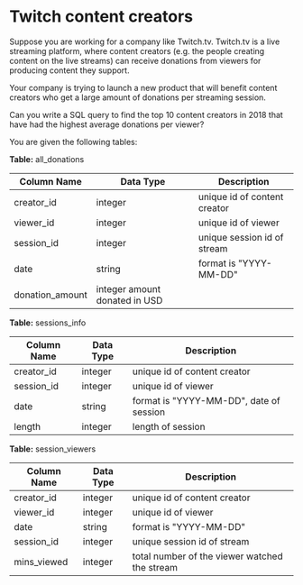 # Twitch content creators

Suppose you are working for a company like Twitch.tv. Twitch.tv is a live
streaming platform, where content creators (e.g. the people creating content on
the live streams) can receive donations from viewers for producing content they
support.

Your company is trying to launch a new product that will benefit content creators
who get a large amount of donations per streaming session.

Can you write a SQL query to find the top 10 content creators in 2018 that have
had the highest average donations per viewer?

You are given the following tables:

**Table:** all_donations

| Column Name | Data Type | Description |
|-------------|-----------|-------------|
| creator_id | integer | unique id of content creator |
| viewer_id | integer | unique id of viewer |
| session_id | integer | unique session id of stream |
| date | string | format is "YYYY-MM-DD" |
| donation_amount | integer	amount donated in USD |

**Table:** sessions_info

| Column Name | Data Type | Description |
|-------------|-----------|-------------|
| creator_id | integer | unique id of content creator |
| session_id | integer | unique id of viewer |
| date | string | format is "YYYY-MM-DD", date of session |
| length | integer | length of session |

**Table:** session_viewers

| Column Name | Data Type | Description |
|-------------|-----------|-------------|
| creator_id | integer | unique id of content creator |
| viewer_id | integer | unique id of viewer |
| date | string | format is "YYYY-MM-DD" |
| session_id | integer | unique session id of stream |
| mins_viewed | integer | total number of the viewer watched the stream |
